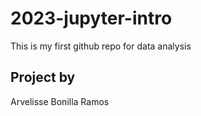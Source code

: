# 2023-jupyter-intro

This is my first github repo for data analysis

## Project by
Arvelisse Bonilla Ramos
